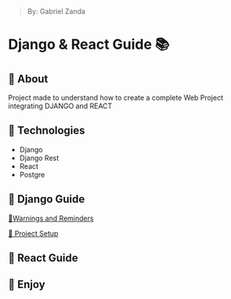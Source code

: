 > By: Gabriel Zanda

# Django & React Guide 📚

## 📌 About

Project made to understand how to create a complete Web Project integrating DJANGO and REACT

## 📌 Technologies

-   Django
-   Django Rest
-   React
-   Postgre

## 📌 Django Guide

[💾​ Warnings and Reminders](/>%20DJANGO%20GUIDE/0.Warnings%20and%20Reminders.md)

[💾​ Project Setup](/>%20DJANGO%20GUIDE/1.%20Project%20Setup.md)

## 📌 React Guide

## 📌 Enjoy
